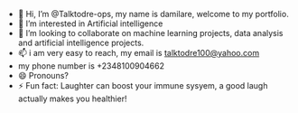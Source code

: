 - 👋 Hi, I’m @Talktodre-ops, my name is damilare, welcome to my portfolio. 
- 👀 I’m interested in Artificial intelligence
- 💞️ I’m looking to collaborate on machine learning projects, data analysis and artificial intelligence projects. 
- 📫 i am very easy to reach, my email is talktodre100@yahoo.com
- my phone number is +2348100904662
- 😄 Pronouns? 
- ⚡ Fun fact: Laughter can boost your immune sysyem, a good laugh actually makes you healthier!

<!---
Talktodre-ops/Talktodre-ops is a ✨ special ✨ repository because its `README.md` (this file) appears on your GitHub profile.
You can click the Preview link to take a look at your changes.
--->
